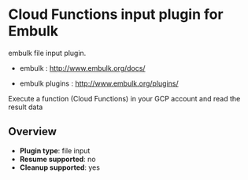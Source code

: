 # Cloud Functions input plugin for Embulk

embulk file input plugin. 

- embulk : http://www.embulk.org/docs/

- embulk plugins : http://www.embulk.org/plugins/

Execute a function (Cloud Functions) in your GCP account and read the result data

## Overview

* **Plugin type**: file input
* **Resume supported**: no
* **Cleanup supported**: yes
